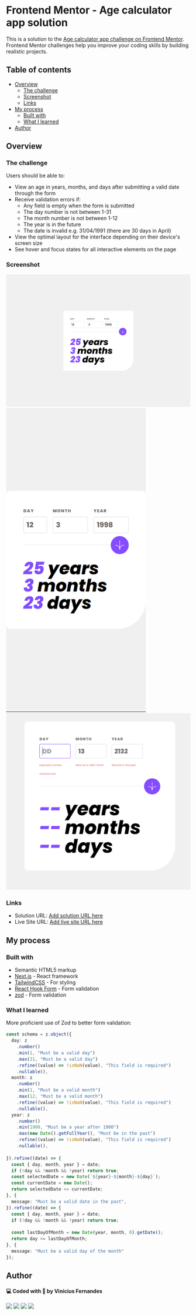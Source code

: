 # Frontend Mentor - Age calculator app solution

This is a solution to the [Age calculator app challenge on Frontend Mentor](https://www.frontendmentor.io/challenges/age-calculator-app-dF9DFFpj-Q). Frontend Mentor challenges help you improve your coding skills by building realistic projects. 

## Table of contents

- [Overview](#overview)
  - [The challenge](#the-challenge)
  - [Screenshot](#screenshot)
  - [Links](#links)
- [My process](#my-process)
  - [Built with](#built-with)
  - [What I learned](#what-i-learned)
- [Author](#author)

## Overview

### The challenge

Users should be able to:

- View an age in years, months, and days after submitting a valid date through the form
- Receive validation errors if:
  - Any field is empty when the form is submitted
  - The day number is not between 1-31
  - The month number is not between 1-12
  - The year is in the future
  - The date is invalid e.g. 31/04/1991 (there are 30 days in April)
- View the optimal layout for the interface depending on their device's screen size
- See hover and focus states for all interactive elements on the page

### Screenshot

![](./design/desktop-design-final.png)
![](./design/mobile-design-final.png)
![](./design/error-states.png)

### Links

- Solution URL: [Add solution URL here](https://your-solution-url.com)
- Live Site URL: [Add live site URL here](https://your-live-site-url.com)

## My process

### Built with

- Semantic HTML5 markup
- [Next.js](https://nextjs.org/) - React framework
- [TailwindCSS](tailwindcss.com) - For styling
- [React Hook Form](https://react-hook-form.com) - Form validation
- [zod](https://zod.dev) - Form validation

### What I learned

More proficient use of Zod to better form validation:

```ts
const schema = z.object({
  day: z
    .number()
    .min(1, "Must be a valid day")
    .max(31, "Must be a valid day")
    .refine((value) => !isNaN(value), "This field is required")
    .nullable(),
  month: z
    .number()
    .min(1, "Must be a valid month")
    .max(12, "Must be a valid month")
    .refine((value) => !isNaN(value), "This field is required")
    .nullable(),
  year: z
    .number()
    .min(1900, "Must be a year after 1900")
    .max(new Date().getFullYear(), "Must be in the past")
    .refine((value) => !isNaN(value), "This field is required")
    .nullable(),

}).refine((date) => {
  const { day, month, year } = date;
  if (!day && !month && !year) return true;
  const selectedDate = new Date(`${year}-${month}-${day}`);
  const currentDate = new Date();
  return selectedDate <= currentDate;
}, {
  message: "Must be a valid date in the past",
}).refine((date) => {
  const { day, month, year } = date;
  if (!day && !month && !year) return true;

  const lastDayOfMonth = new Date(year, month, 0).getDate();
  return day <= lastDayOfMonth;
}, {
  message: "Must be a valid day of the month"
});
```
## Author
#### 💻 Coded with 💖 by Vinícius Fernandes
[<img src = "https://img.shields.io/badge/facebook-%231877F2.svg?&style=for-the-badge&logo=facebook&logoColor=white">](https://www.facebook.com/viniciusfvb)
[<img src="https://img.shields.io/badge/linkedin-%230077B5.svg?&style=for-the-badge&logo=linkedin&logoColor=white" />](https://www.linkedin.com/in/viniciusfernandesdev/)
[<img src="https://img.shields.io/badge/twitter-%231DA1F2.svg?&style=for-the-badge&logo=twitter&logoColor=white" />](https://twitter.com/volafernandes)
<a href = "mailto:viniciusfernandesdev@gmail.com"><img src="https://img.shields.io/badge/-Gmail-%23333?style=for-the-badge&logo=gmail&logoColor=white" target="_blank"></a>
<br />
